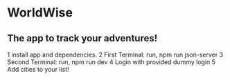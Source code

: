 # WorldWise
## The app to track your adventures!

1  install app and dependencies.
2  First Terminal: run, npm run json-server
3  Second Terminal: run, npm run dev
4  Login with provided dummy login
5  Add cities to your list!
